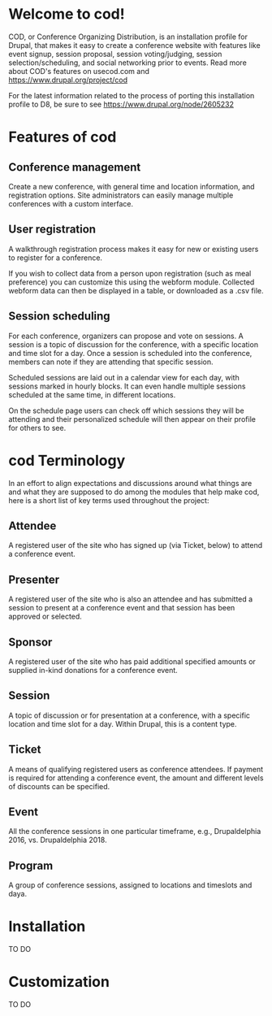 # Welcome to cod!
COD, or Conference Organizing Distribution, is an installation profile for 
Drupal, that makes it easy to create a conference website with features 
like event signup, session proposal, session voting/judging, session 
selection/scheduling, and social networking prior to events. Read more 
about COD's features on usecod.com and https://www.drupal.org/project/cod

For the latest information related to the process of porting this
installation profile to D8, be sure to see https://www.drupal.org/node/2605232

# Features of cod
## Conference management
Create a new conference, with general time and location information, and 
registration options.  Site administrators can easily manage multiple
conferences with a custom interface.

## User registration
A walkthrough registration process makes it easy for new or existing users
to register for a conference.

If you wish to collect data from a person upon registration (such as meal 
preference) you can customize this using the webform module.  Collected webform
data can then be displayed in a table, or downloaded as a .csv file.

## Session scheduling
For each conference, organizers can propose and vote on sessions. A session is 
a topic of discussion for the conference, with a specific location and time 
slot for a day. Once a session is scheduled into the conference, members can 
note if they are attending that specific session.

Scheduled sessions are laid out in a calendar view for each day, with sessions 
marked in hourly blocks.  It can even handle multiple sessions scheduled at the 
same time, in different locations.

On the schedule page users can check off which sessions they will be attending 
and their personalized schedule will then appear on their profile for others 
to see.

# cod Terminology
In an effort to align expectations and discussions around what things are
and what they are supposed to do among the modules that help make cod, here
is a short list of key terms used throughout the project:

## Attendee
A registered user of the site who has signed up (via Ticket, below) to attend
a conference event. 

## Presenter
A registered user of the site who is also an attendee and has submitted a 
session to present at a conference event and that session has been approved
or selected.

## Sponsor
A registered user of the site who has paid additional specified amounts or 
supplied in-kind donations for a conference event. 

## Session
A topic of discussion or for presentation at a conference, with a specific 
location and time slot for a day. Within Drupal, this is a content type.

## Ticket
A means of qualifying registered users as conference attendees. If payment
is required for attending a conference event, the amount and different levels
of discounts can be specified.

## Event
All the conference sessions in one particular timeframe, e.g., Drupaldelphia 
2016, vs. Drupaldelphia 2018.

## Program
A group of conference sessions, assigned to locations and timeslots and daya.

# Installation
TO DO

# Customization
TO DO



